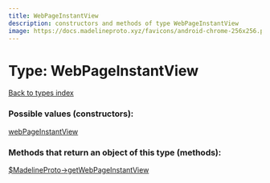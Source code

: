 ```yaml
---
title: WebPageInstantView
description: constructors and methods of type WebPageInstantView
image: https://docs.madelineproto.xyz/favicons/android-chrome-256x256.png
---
```

# Type: WebPageInstantView  
[Back to types index](index.md)



### Possible values (constructors):

[webPageInstantView](../constructors/webPageInstantView.md)  



### Methods that return an object of this type (methods):

[$MadelineProto->getWebPageInstantView](../methods/getWebPageInstantView.md)  




